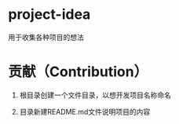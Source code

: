 # project-idea
用于收集各种项目的想法

# 贡献（Contribution）

1. 根目录创建一个文件目录，以想开发项目名称命名
   
2. 目录新建README.md文件说明项目的内容